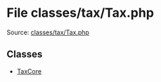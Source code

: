File classes/tax/Tax.php
=========

Source: [classes/tax/Tax.php](https://github.com/PrestaShop/PrestaShop/blob/1.6.0.8/classes/tax/Tax.php)


Classes
-------

* [TaxCore](class.TaxCore.md)

